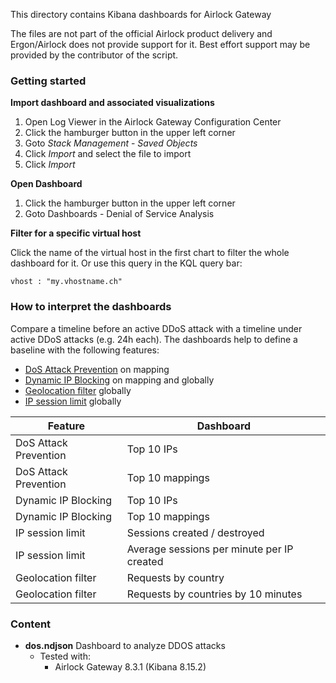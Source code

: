 This directory contains Kibana dashboards for Airlock Gateway

The files are not part of the official Airlock product delivery and Ergon/Airlock does not provide support for it. Best effort support may be provided by the contributor of the script.

### Getting started
**Import dashboard and associated visualizations**

1. Open Log Viewer in the Airlock Gateway Configuration Center
1. Click the hamburger button in the upper left corner
1. Goto *Stack Management* - *Saved Objects*
1. Click *Import* and select the file to import
1. Click *Import*

**Open Dashboard**

1. Click the hamburger button in the upper left corner
1. Goto Dashboards - Denial of Service Analysis

**Filter for a specific virtual host**

Click the name of the virtual host in the first chart to filter the whole dashboard for it. Or use this query in the KQL query bar:

`vhost : "my.vhostname.ch"`

### How to interpret the dashboards

Compare a timeline before an active DDoS attack with a timeline under active DDoS attacks (e.g. 24h each). The dashboards help to define a baseline with the following features:
- [DoS Attack Prevention](https://docs.airlock.com/gateway/8.3/index/1583435032060.html) on mapping
- [Dynamic IP Blocking](https://docs.airlock.com/gateway/8.3/index/1571978527018.html) on mapping and globally
- [Geolocation filter](https://docs.airlock.com/gateway/8.3/index/1571978527012.html) globally
- [IP session limit](https://docs.airlock.com/gateway/8.3/index/1583435032082.html) globally

| Feature      | Dashboard |
| ----------- | ----------- |
| DoS Attack Prevention  | Top 10 IPs |
| DoS Attack Prevention | Top 10 mappings |
| Dynamic IP Blocking | Top 10 IPs |
| Dynamic IP Blocking | Top 10 mappings |
| IP session limit | Sessions created / destroyed |
| IP session limit | Average sessions per minute per IP created |
| Geolocation filter | Requests by country |
| Geolocation filter | Requests by countries by 10 minutes |

### Content
- **dos.ndjson** Dashboard to analyze DDOS attacks
  - Tested with:
    - Airlock Gateway 8.3.1 (Kibana 8.15.2)

